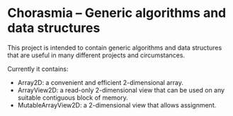 # Chorasmia – Generic algorithms and data structures

This project is intended to contain generic algorithms and data structures that are useful in many different projects and circumstances.

Currently it contains:

- Array2D: a convenient and efficient 2-dimensional array.
- ArrayView2D: a read-only 2-dimensional view that can be used on any suitable contiguous block 
  of memory.
- MutableArrayView2D: a 2-dimensional view that allows assignment.
